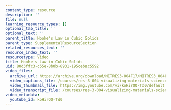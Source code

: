 ```yaml
---
content_type: resource
description: ''
file: null
learning_resource_types: []
optional_tab_title: ''
optional_text: ''
parent_title: Hooke's Law in Cubic Solids
parent_type: SupplementalResourceSection
related_resources_text: ''
resource_index_text: ''
resourcetype: Video
title: Hooke's Law in Cubic Solids
uid: 80d3ffc3-c55e-8b0b-8931-195cebac5592
video_files:
  archive_url: https://archive.org/download/MITRES3-004F17/MITRES3_004F17_2012_anon3_300k.mp4
  video_captions_file: /courses/res-3-004-visualizing-materials-science-fall-2017/4249bb88c528579ab10d31f083171e4f_koHirQQ-Td0.vtt
  video_thumbnail_file: https://img.youtube.com/vi/koHirQQ-Td0/default.jpg
  video_transcript_file: /courses/res-3-004-visualizing-materials-science-fall-2017/aadef3f8f4739039054f43bf2fed0488_koHirQQ-Td0.pdf
video_metadata:
  youtube_id: koHirQQ-Td0
---
```

